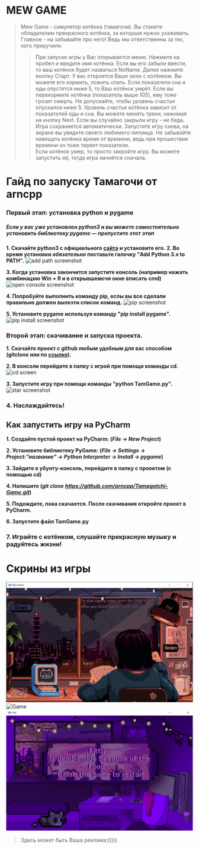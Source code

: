 # MEW GAME #
> Mew Game - симулятор котёнка (тамагочи). Вы станете обладателем прекрасного котёнка,
за которым нужно ухаживать. Главное - на забывайте про него! Ведь мы ответственны за тех, кого приручили.
>> При запуске игры у Вас открывается меню. Нажмите на пробел и введите имя котёнка. Если вы его забыли ввести, 
то ваш котёнок будет назваться NoName. Далее нажмите кнопку Старт. У вас откроется Ваше окно с котёнком. 
Вы можете его кормить, ложить спать. Если показатели сна и еды опустятся ниже 5, то Ваш котёнок умрёт. Если вы
перекормите котёнка (показатель выше 105), ему тоже грозит смерть. Не допускайте, чтобы уровень счастья опускался ниже 5. 
Уровень счастья котёнка зависит от показателей еды и сна. Вы можете менять треки, нажимая на кнопку Next. 
Если вы случайно закрыли игру - не беда. Игра сохраняется автоматически. Запустите игру снова, 
на экране вы увидите своего любимого питомца.
Не забывайте навещать котёнка время от времени, ведь при прошествии времени он тоже теряет показатели.  
Если котёнок умер, то просто закройте игру. Вы можете запустить её, тогда игра начнётся сначала. 

# Гайд по запуску Тамагочи от arncpp
### **Первый этап: установка python и pygame**
##### *Если у вас уже установлен python3 и вы можете самостоятельно установить библиотеку pygame — пропустите этот этап*

**1. Скачайте python3 с официального [сайта](https://www.python.org/downloads/) и установите его.**
**2. Во время установки *обязательно* поставьте галочку "Add Python 3.x to PATH".**
![add path screenshot](https://c.radikal.ru/c17/2103/ab/b5f3b7a0680b.png)

**3. Когда установка закончится запустите консоль (например нажать комбинацию Win + R и в открывшемсчя окне вписать cmd)**
![open console screenshot](https://b.radikal.ru/b30/2103/79/aeab9b79b642.png)

**4. Попробуйте выполнить команду pip, еслы вы все сделали правильно должен вылезти список команд.**
![pip screenshot](https://b.radikal.ru/b13/2103/83/456ad752e69d.png)

**5. Установите pygame используя команду "pip install pygame".**
![pip install screenshot](https://a.radikal.ru/a32/2103/da/42f713b6d000.png)

### **Второй этап: скачивание и запуска проекта.**
**1. Скачайте проект с github любым удобным для вас способом (gitclone или по [ссылке](https://github.com/arncpp/Tamagotchi-Game.git)).**

**2. В консоли перейдите в папку с игрой при помощи команды cd.**
![cd screen](https://a.radikal.ru/a24/2103/df/919e8eaaf2a3.png)

**3. Запустите игру при помощи команды "python TamGame.py".**
![star screenshot](https://b.radikal.ru/b22/2103/79/4ca653c885c9.png)

### **4. Наслаждайтесь!**

## Как запустить игру на PyCharm ##

**1. Создайте пустой проект на PyCharm: (*File -> New Project*)**

**2. Установите библиотеку PyGame: (*File -> Settings -> Project:"название" -> Python Interpreter -> Install -> pygame*)**

**3. Зайдите в убунту-консоль, перейдите в папку с проектом (с помощью cd)**

**4. Напишите (***git clone https://github.com/arncpp/Tamagotchi-Game.git***)**

**5. Подождите, пока скачается. После скачивания откройте проект в PyCharm.**

**6. Запустите файл TamGame.py**

### **7. Играйте с котёнком, слушайте прекрасную музыку и радуйтесь жизни!**

# Скрины из игры #
![Menu](screenshots/menu.PNG "Игровое меню")
![Game](screenshots/s1.PNG "Игровой процесс")
![Dead](screenshots/dead.PNG "Конец игры")

> Здесь может быть
  Ваша реклама:)))))
